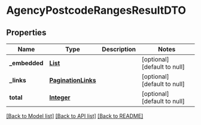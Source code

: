 # AgencyPostcodeRangesResultDTO
## Properties

Name | Type | Description | Notes
------------ | ------------- | ------------- | -------------
**\_embedded** | [**List**](AgencyPostcodeRangeResponseDTO.md) |  | [optional] [default to null]
**\_links** | [**PaginationLinks**](PaginationLinks.md) |  | [optional] [default to null]
**total** | [**Integer**](integer.md) |  | [optional] [default to null]

[[Back to Model list]](../README.md#documentation-for-models) [[Back to API list]](../README.md#documentation-for-api-endpoints) [[Back to README]](../README.md)


